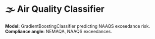 # 🌫️ Air Quality Classifier
**Model:** GradientBoostingClassifier predicting NAAQS exceedance risk.  
**Compliance angle:** NEMAQA, NAAQS exceedances.  

